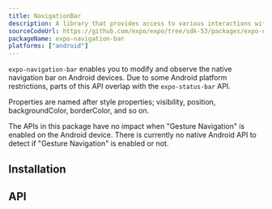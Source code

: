```yaml
---
title: NavigationBar
description: A library that provides access to various interactions with the native navigation bar on Android.
sourceCodeUrl: https://github.com/expo/expo/tree/sdk-53/packages/expo-navigation-bar
packageName: expo-navigation-bar
platforms: ["android"]
---
```


`expo-navigation-bar` enables you to modify and observe the native navigation bar on Android devices. Due to some Android platform restrictions, parts of this API overlap with the `expo-status-bar` API.

Properties are named after style properties; visibility, position, backgroundColor, borderColor, and so on.

The APIs in this package have no impact when "Gesture Navigation" is enabled on the Android device. There is currently no native Android API to detect if "Gesture Navigation" is enabled or not.

## Installation

## API

```js

```